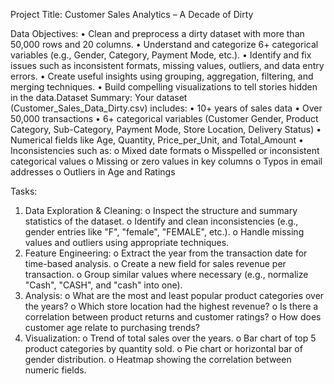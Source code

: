 Project Title: Customer Sales Analytics – A Decade of Dirty

Data Objectives: 
• Clean and preprocess a dirty dataset with more than 50,000 rows and 20 columns. 
• Understand and categorize 6+ categorical variables (e.g., Gender, Category, 
Payment Mode, etc.). 
• Identify and fix issues such as inconsistent formats, missing values, outliers, and data 
entry errors. 
• Create useful insights using grouping, aggregation, filtering, and merging techniques. 
• Build compelling visualizations to tell stories hidden in the data.Dataset Summary: 
Your dataset (Customer_Sales_Data_Dirty.csv) includes: 
• 10+ years of sales data 
• Over 50,000 transactions 
• 6+ categorical variables (Customer Gender, Product Category, Sub-Category, Payment 
Mode, Store Location, Delivery Status) 
• Numerical fields like Age, Quantity, Price_per_Unit, and Total_Amount 
• Inconsistencies such as: 
o Mixed date formats 
o Misspelled or inconsistent categorical values 
o Missing or zero values in key columns 
o Typos in email addresses 
o Outliers in Age and Ratings

Tasks: 
1. Data Exploration & Cleaning: 
o Inspect the structure and summary statistics of the dataset. 
o Identify and clean inconsistencies (e.g., gender entries like "F", "female", 
"FEMALE", etc.). 
o Handle missing values and outliers using appropriate techniques. 
2. Feature Engineering: 
o Extract the year from the transaction date for time-based analysis. 
o Create a new field for sales revenue per transaction. 
o Group similar values where necessary (e.g., normalize "Cash", "CASH", and 
"cash" into one). 
3. Analysis: 
o What are the most and least popular product categories over the years? 
o Which store location had the highest revenue? 
o Is there a correlation between product returns and customer ratings? 
o How does customer age relate to purchasing trends? 
4. Visualization: 
o Trend of total sales over the years. 
o Bar chart of top 5 product categories by quantity sold. 
o Pie chart or horizontal bar of gender distribution. 
o Heatmap showing the correlation between numeric fields. 
